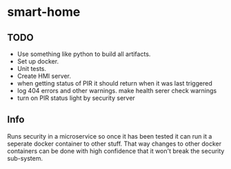 # smart-home

## TODO
- Use something like python to build all artifacts.
- Set up docker.
- Unit tests.
- Create HMI server.
- when getting status of PIR it should return when it was last triggered
- log 404 errors and other warnings. make health serer check warnings
- turn on PIR status light by security server

## Info
Runs security in a microservice so once it has been tested it can run it a seperate docker container to other stuff. That way changes to other docker containers can be done with high confidence that it won't break the security sub-system.


